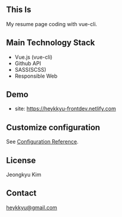 ## This Is
My resume page coding with vue-cli.

## Main Technology Stack
- Vue.js (vue-cli)
- Github API
- SASS(SCSS)
- Responsible Web

## Demo
- site: https://heykkyu-frontdev.netlify.com


## Customize configuration
See [Configuration Reference](https://cli.vuejs.org/config/).

## License
Jeongkyu Kim

## Contact
heykkyu@gmail.com
